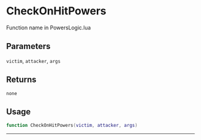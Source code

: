 # CheckOnHitPowers
Function name in PowersLogic.lua
## Parameters
`victim`, `attacker`, `args`
## Returns
`none`
## Usage
```lua
function CheckOnHitPowers(victim, attacker, args)
```
---

